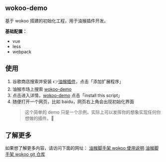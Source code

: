 ## wokoo-demo

基于 wokoo 搭建的初始化工程，用于油猴插件开发。

**基础配置：**

- vue
- less
- webpack

## 使用

1. 谷歌商店搜索并安装 👉[油猴插件](https://chrome.google.com/webstore/detail/tampermonkey-beta/gcalenpjmijncebpfijmoaglllgpjagf)，点击「添加扩展程序」
2. 油猴市场上搜索 [wokoo-demo](https://greasyfork.org/en/scripts?filter_locale=0&q=wokoo-demo)
3. 点击进入详情，[wokoo-demo](https://greasyfork.org/en/scripts/420327-wokoo-demo) 点击「install this script」
4. 随便打开一个网页，比如 baidu，网页右上角会出现初始化界面
   ![]()
   > 这个简单的 demo 只是一个示例，实际上可以发挥你的想象实现任何你想做的插件。🎉

## 了解更多

如果想了解更多内容，请访问下面的网址：
[油猴脚手架 wokoo 使用说明](https://juejin.cn/post/6917643212119244813)
[油猴脚手架 wokoo git 仓库](https://github.com/kinyaying/wokoo)
